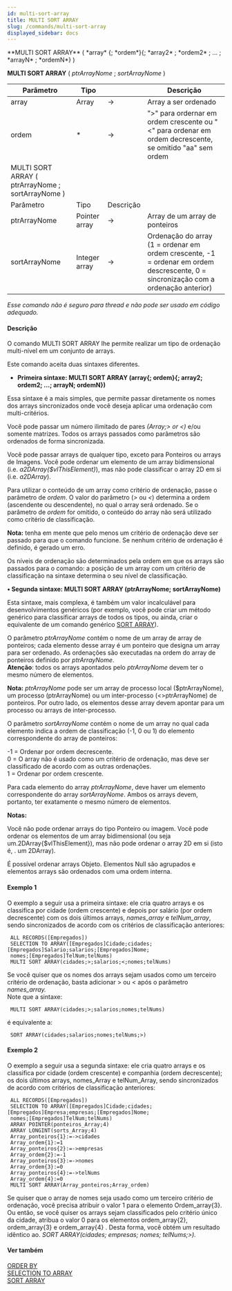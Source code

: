 ```yaml
---
id: multi-sort-array
title: MULTI SORT ARRAY
slug: /commands/multi-sort-array
displayed_sidebar: docs
---
```


<!--REF #_command_.MULTI SORT ARRAY.Syntax-->**MULTI SORT ARRAY** ( *array* {; *ordem*}{; *array2* ; *ordem2* ; ... ; *arrayN* ; *ordemN*} ) <br/>
**MULTI SORT ARRAY** ( *ptrArrayNome*  ; *sortArrayNome*  )<!-- END REF-->
<!--REF #_command_.MULTI SORT ARRAY.Params-->
| Parâmetro | Tipo |  | Descrição |
| --- | --- | --- | --- |
| array | Array | &#8594;  | Array a ser ordenado |
| ordem | * | &#8594;  | ">" para ordernar em ordem crescente ou "<" para ordenar em ordem decrescente, se omitido "aa" sem ordem |
| MULTI SORT ARRAY ( ptrArrayNome  ; sortArrayNome  ) |
| Parâmetro | Tipo | Descrição |
| ptrArrayNome | Pointer array | &#8594;  | Array de um array de ponteiros |
| sortArrayNome | Integer array | &#8594;  | Ordenação do array (1 = ordenar em ordem crescente, -1 = ordenar em ordem descrescente, 0 = sincronização com a ordenação anterior) |

<!-- END REF-->

*Esse comando não é seguro para thread e não pode ser usado em código adequado.*


#### Descrição 

<!--REF #_command_.MULTI SORT ARRAY.Summary-->O comando MULTI SORT ARRAY lhe permite realizar um tipo de ordenação multi-nível em um conjunto de arrays.<!-- END REF-->

Este comando aceita duas sintaxes diferentes.

* **Primeira sintaxe: MULTI SORT ARRAY (array{; ordem}{; array2; ordem2; ...; arrayN; ordemN})**

  
Essa sintaxe é a mais simples, que permite passar diretamente os nomes dos arrays sincronizados onde você deseja aplicar uma ordenação com multi-critérios.

Você pode passar um número ilimitado de pares *(Array;> or <)*  e/ou somente matrizes. Todos os arrays passados como parâmetros são ordenados de forma sincronizada.

Você pode passar arrays de qualquer tipo, exceto para Ponteiros ou arrays de Imagens. Você pode ordenar um elemento de um array bidimensional (i.e. *a2DArray{$vlThisElement}*), mas não pode classificar o array 2D em si (i.e. *a2DArray*).

Para utilizar o conteúdo de um array como critério de ordenação, passe o parâmetro de *ordem*. O valor do parâmetro (*\>* ou *<*) determina a ordem (ascendente ou descendente), no qual o array será ordenado. Se o parâmetro de *ordem* for omitido, o conteúdo do array não será utilizado como critério de classificação.

**Nota:** tenha em mente que pelo menos um critério de ordenação deve ser passado para que o comando funcione. Se nenhum critério de ordenação é definido, é gerado um erro.

Os níveis de ordenação são determinados pela ordem em que os arrays são passados para o comando: a posição de um array com um critério de classificação na sintaxe determina o seu nível de classificação.

**• Segunda sintaxe: MULTI SORT ARRAY (ptrArrayNome; sortArrayNome)**

Esta sintaxe, mais complexa, é também um valor incalculável para desenvolvimentos genéricos (por exemplo, você pode criar um método genérico para classificar arrays de todos os tipos, ou ainda, criar o equivalente de um comando genérico [SORT ARRAY](sort-array.md)).

O parâmetro *ptrArrayNome* contém o nome de um array de array de ponteiros; cada elemento desse array é um ponteiro que designa um array para ser ordenado. As ordenações são executadas na ordem do array de ponteiros definido por *ptrArrayNome*.    
**Atenção**: todos os arrays apontados pelo *ptrArrayNome* devem ter o mesmo número de elementos.

**Nota:** *ptrArrayNome* pode ser um array de processo local ($ptrArrayNome), um processo (ptrArrayNome) ou um inter-processo (<>ptrArrayNome) de ponteiros. Por outro lado, os elementos desse array devem apontar para um processo ou arrays de inter-processo.

O parâmetro *sortArrayNome* contém o nome de um array no qual cada elemento indica a ordem de classificação (-1, 0 ou 1) do elemento correspondente do array de ponteiros:  
  
\-1 = Ordenar por ordem decrescente.  
0 = O array não é usado como um critério de ordenação, mas deve ser classificado de acordo com as outras ordenações.   
1 = Ordenar por ordem crescente.

Para cada elemento do array *ptrArrayNome*, deve haver um elemento correspondente do array *sortArrayNome*. Ambos os arrays devem, portanto, ter exatamente o mesmo número de elementos.

**Notas:** 

Você não pode ordenar arrays do tipo Ponteiro ou imagem. Você pode ordenar os elementos de um array bidimensional (ou seja um.2DArray{$vlThisElement}), mas não pode ordenar o array 2D em si (isto é, . um 2DArray).

É possível ordenar arrays Objeto. Elementos Null são agrupados e elementos arrays são ordenados com uma ordem interna.

#### Exemplo 1 

O exemplo a seguir usa a primeira sintaxe: ele cria quatro arrays e os classifica por cidade (ordem crescente) e depois por salário (por ordem decrescente) com os dois últimos arrays, *names\_array* e *telNum\_array*, sendo sincronizados de acordo com os critérios de classificação anteriores:

```4d
 ALL RECORDS([Empregados])
 SELECTION TO ARRAY([Empregados]Cidade;cidades;[Empregados]Salario;salarios;[Empregados]Nome;
 nomes;[Empregados]TelNum;telNums)
 MULTI SORT ARRAY(cidades;>;salarios;<;nomes;telNums)
```

Se você quiser que os nomes dos arrays sejam usados como um terceiro critério de ordenação, basta adicionar > ou < após o parâmetro *names\_array.*   
Note que a sintaxe:

```4d
 MULTI SORT ARRAY(cidades;>;salarios;nomes;telNums)
```

é equivalente a:

```4d
 SORT ARRAY(cidades;salarios;nomes;telNums;>)
```

#### Exemplo 2 

O exemplo a seguir usa a segunda sintaxe: ele cria quatro arrays e os classifica por cidade (ordem crescente) e companhia (ordem decrescente); os dois últimos arrays, nomes\_Array e telNum\_Array, sendo sincronizados de acordo com critérios de classificação anteriores:

```4d
 ALL RECORDS([Empregados])
 SELECTION TO ARRAY([Empregados]Cidade;cidades;[Empregados]Empresa;empresas;[Empregados]Nome;
 nomes;[Empregados]TelNum;telNums)
 ARRAY POINTER(ponteiros_Array;4)
 ARRAY LONGINT(sorts_Array;4)
 Array_ponteiros{1}:=->cidades
 Array_ordem{1}:=1
 Array_ponteiros{2}:=->empresas
 Array_ordem{2}:=-1
 Array_ponteiros{3}:=->nomes
 Array_ordem{3}:=0
 Array_ponteiros{4}:=->telNums
 Array_ordem{4}:=0
 MULTI SORT ARRAY(Array_ponteiros;Array_ordem)
```

Se quiser que o array de nomes seja usado como um terceiro critério de ordenação, você precisa atribuir o valor 1 para o elemento Ordem\_array{3}. Ou então, se você quiser os arrays sejam classificados pelo critério único da cidade, atribua o valor 0 para os elementos ordem\_array{2}, ordem\_array{3} e ordem\_array{4} . Desta forma, você obtém um resultado idêntico ao. *SORT ARRAY(cidades; empresas; nomes; telNums;>).* 

#### Ver também 

[ORDER BY](order-by.md)  
[SELECTION TO ARRAY](selection-to-array.md)  
[SORT ARRAY](sort-array.md)  